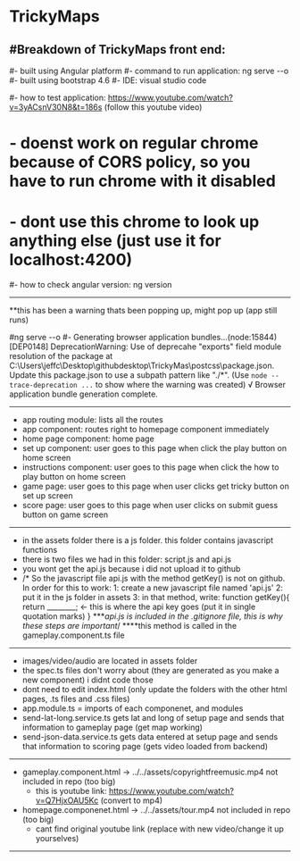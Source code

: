 # TrickyMaps

#Breakdown of TrickyMaps front end:
--------------------------------------------------------------------------------------------
#- built using Angular platform
#- command to run application: ng serve --o
#- built using bootstrap 4.6
#- IDE: visual studio code

#- how to test application: https://www.youtube.com/watch?v=3yACsnV30N8&t=186s (follow this youtube video)
#	- doenst work on regular chrome because of CORS policy, so you have to run chrome with it disabled
#	- dont use this chrome to look up anything else (just use it for localhost:4200)

#- how to check angular version: ng version 

----------------------------------------------------------------------------------------------
**this has been a warning thats been popping up, might pop up (app still runs)

#ng serve --o
#- Generating browser application bundles...(node:15844) [DEP0148] DeprecationWarning: Use of deprecahe "exports" field module 
	resolution of the package at C:\Users\jeffc\Desktop\githubdesktop\TrickyMas\postcss\package.json.
	Update this package.json to use a subpath pattern like "./*".
	(Use `node --trace-deprecation ...` to show where the warning was created)
	√ Browser application bundle generation complete.

----------------------------------------------------------------------------------------------

- app routing module: lists all the routes
- app component: routes right to homepage component immediately
- home page component: home page
- set up component: user goes to this page when click the play button on home screen
- instructions component: user goes to this page when click the how to play button on home screen
- game page: user goes to this page when user clicks get tricky button on set up screen
- score page: user goes to this page when user clicks on submit guess button on game screen

-----------------------------------------------------------------------------------------------

- in the assets folder there is a js folder. this folder contains javascript functions
- there is two files we had in this folder: script.js and api.js
- you wont get the api.js because i did not upload it to github
-  /* So the javascript file api.js with the 
          method getKey() is not on github. In order for this to work:
      1: create a new javascript file named 'api.js' 
      2: put it in the js folder in assets
      3: in that method, write:
        function getKey(){
          return ________; <- this is where the api key goes (put it in single quotation marks)
        } 
      ****api.js is included in the .gitignore file, this is why these steps are important*/
	  ****this method is called in the gameplay.component.ts file

---------------------------------------------------------------------

- images/video/audio are located in assets folder
- the spec.ts files don't worry about (they are generated as you make a new component) i didnt code those
- dont need to edit index.html (only update the folders with the other html pages, .ts files and .css files)
- app.module.ts = imports of each componenet, and modules
- send-lat-long.service.ts gets lat and long of setup page and sends that information to gameplay page (get map working)
- send-json-data.service.ts gets data entered at setup page and sends that information to scoring page (gets video loaded from backend)

---------------------------------------------------------------------

- gameplay.component.html -> ../../assets/copyrightfreemusic.mp4 not included in repo (too big)
	- this is youtube link: https://www.youtube.com/watch?v=Q7HjxOAU5Kc (convert to mp4)
- homepage.componenet.html -> ../../assets/tour.mp4 not included in repo (too big)
	- cant find original youtube link (replace with new video/change it up yourselves)
	
---------------------------------------------------------------------